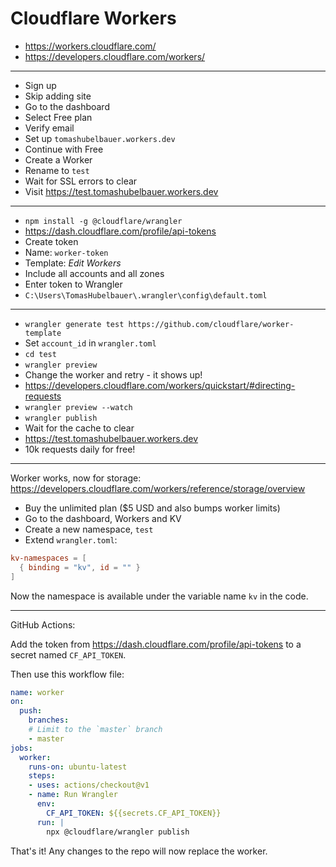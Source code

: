 # Cloudflare Workers

- https://workers.cloudflare.com/
- https://developers.cloudflare.com/workers/

---

- Sign up
- Skip adding site
- Go to the dashboard
- Select Free plan
- Verify email
- Set up `tomashubelbauer.workers.dev`
- Continue with Free
- Create a Worker
- Rename to `test`
- Wait for SSL errors to clear
- Visit https://test.tomashubelbauer.workers.dev

---

- `npm install -g @cloudflare/wrangler`
- https://dash.cloudflare.com/profile/api-tokens
- Create token
- Name: `worker-token`
- Template: *Edit Workers*
- Include all accounts and all zones
- Enter token to Wrangler
- `C:\Users\TomasHubelbauer\.wrangler\config\default.toml`

---

- `wrangler generate test https://github.com/cloudflare/worker-template`
- Set `account_id` in `wrangler.toml`
- `cd test`
- `wrangler preview`
- Change the worker and retry - it shows up!
- https://developers.cloudflare.com/workers/quickstart/#directing-requests
- `wrangler preview --watch`
- `wrangler publish`
- Wait for the cache to clear
- https://test.tomashubelbauer.workers.dev
- 10k requests daily for free!

---

Worker works, now for storage:
https://developers.cloudflare.com/workers/reference/storage/overview

- Buy the unlimited plan ($5 USD and also bumps worker limits)
- Go to the dashboard, Workers and KV
- Create a new namespace, `test`
- Extend `wrangler.toml`:

```toml
kv-namespaces = [
  { binding = "kv", id = "" }
]
```

Now the namespace is available under the variable name `kv` in the code.

---

GitHub Actions:

Add the token from https://dash.cloudflare.com/profile/api-tokens to a secret
named `CF_API_TOKEN`.

Then use this workflow file:

```yml
name: worker
on:
  push:
    branches:
    # Limit to the `master` branch
    - master
jobs:
  worker:
    runs-on: ubuntu-latest
    steps:
    - uses: actions/checkout@v1
    - name: Run Wrangler
      env:
        CF_API_TOKEN: ${{secrets.CF_API_TOKEN}}
      run: |
        npx @cloudflare/wrangler publish
```

That's it! Any changes to the repo will now replace the worker.
